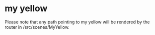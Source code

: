 # my yellow

Please note that any path pointing to my yellow will be rendered by
the router in /src/scenes/MyYellow.
